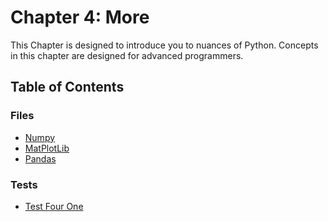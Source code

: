
# Chapter 4: More 

This Chapter is designed to introduce you to nuances of Python. Concepts in this chapter are designed for 
advanced programmers.

## Table of Contents

### Files

- [Numpy](./Files/Numpy.py)
- [MatPlotLib](./Files/MatPlotLib.py)
- [Pandas](./Files/Pandas.py)

### Tests

- [Test Four One](./Tests/TestFourOne.py)
